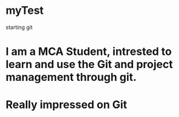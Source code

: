 # myTest
starting git
# I am a MCA Student, intrested to learn and use the Git and project management through git.
# Really impressed on Git
